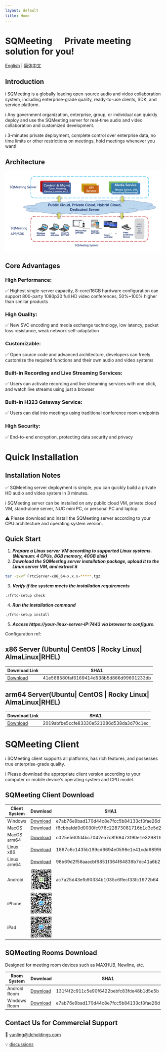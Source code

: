 ```yaml
---
layout: default
title: Home
---
```

# SQMeeting&nbsp;&nbsp;&nbsp;&nbsp;&nbsp;&nbsp;Private meeting solution for you!

[English](./index) | [简体中文](./index_cn)

## Introduction


ℹ️ SQMeeting is a globally leading open-source audio and video collaboration system, including enterprise-grade quality, ready-to-use clients, SDK, and service platform.

ℹ️ Any government organization, enterprise, group, or individual can quickly deploy and use the SQMeeting server for real-time audio and video collaboration and customized development.

ℹ️ 3-minutes private deployment, complete control over enterprise data, no time limits or other restrictions on meetings, hold meetings whenever you want!

## Architecture

![Architecture Diagram](./images/arch.png)

## Core Advantages
 
### High Performance:
✅ Highest single-server capacity, 8-core/16GB hardware configuration can support 800-party 1080p30 full HD video conferences, 50%~100% higher than similar products

### High Quality:
✅ New SVC encoding and media exchange technology, low latency, packet loss resistance, weak network self-adaptation

### Customizable:
✅ Open source code and advanced architecture, developers can freely customize the required functions and their own audio and video systems

### Built-in Recording and Live Streaming Services:
✅ Users can activate recording and live streaming services with one click, and watch live streams using just a browser

### Built-in H323 Gateway Service:
✅ Users can dial into meetings using traditional conference room endpoints

### High Security:
✅ End-to-end encryption, protecting data security and privacy


# Quick Installation

## Installation Notes


✅ SQMeeting server deployment is simple, you can quickly build a private HD audio and video system in 3 minutes.

ℹ️ SQMeeting server can be installed on any public cloud VM, private cloud VM, stand-alone server, NUC mini PC, or personal PC and laptop.

⚠️ Please download and install the SQMeeting server according to your CPU architecture and operating system version.

## Quick Start

1. ***Prepare a Linux server VM according to supported Linux systems. (Minimum: 4 CPUs, 8GB memory, 40GB disk)***
2. ***Download the SQMeeting server installation package, upload it to the Linux server VM, and extract it***
```bash
tar -zxvf FrtcServer-x86_64-x.x.x-*****.tgz
```

3. ***Verify if the system meets the installation requirements***
```bash
./frtc-setup check
```

4. ***Run the installation command***
```bash
./frtc-setup install
```

5. ***Access https://your-linux-server-IP:7443 via browser to configure.***

Configuration ref:

## x86 Server (Ubuntu| CentOS | Rocky Linux| AlmaLinux|RHEL)

| Download Link | SHA1 |
|-----------|-----------|
| [Download](https://shenqi-dl.internetware.cn/server/FrtcServer-x86_64-3.4.2-3804.tgz)| 41e568580faf6169414d538b5d866d99601233db |



## arm64 Server(Ubuntu| CentOS | Rocky Linux| AlmaLinux|RHEL)


| Download Link |  SHA1 |
|-----------|-----------|
| [Download](https://shenqi-dl.internetware.cn/server/FrtcServer-arm64-3.4.2-3802.tgz)     | 2019abfbe5ccfe83330e521086d538da3d70c1ec |


# SQMeeting Client

ℹ️ SQMeeting client supports all platforms, has rich features, and possesses true enterprise-grade quality.

ℹ️ Please download the appropriate client version according to your computer or mobile device's operating system and CPU model.

## SQMeeting Client Download

| Client System | Download | SHA1 |
|---------|---------|---------|
| Windows|[Download](https://shenqi-dl.internetware.cn/client/SQMeeting-win-release-3.4.2-610.msi) | e7ab76e9bad170d44c8e7fcc5b84133cf3fae26d |
| MacOS|[Download](https://shenqi-dl.internetware.cn/client/SQMeeting-Mac-3.4.2.403.dmg)| f6cbbafdd0d0030fc976c22873081716b1c3e5d2 |
| MacOS arm64|[Download](https://shenqi-dl.internetware.cn/client/SQMeeting-Mac-arm64-3.4.2.403.dmg)| c025e560fd4bc7042ea7c8f69473f90e1e329819 |
| Linux x86| [Download](https://shenqi-dl.internetware.cn/client/SQMeeting-linux-x86_64-3.4.1.20250307.tar.gz) | 1867c6c1435b199cd6694e0596e1e41cdd6899b6 |
| Linux arm64| [Download](https://shenqi-dl.internetware.cn/client/SQMeeting-linux-arm64-3.4.1.20250307.tar.gz) | 98b69d2f56aaacbf6851f364f64836b7dc41a6b2 |
| Android|![QR code](./images/androidqr.jpg)| ac7a25d43efb90334b1035c6ffecf33fc1972b64 |
| iPhone|![QR code](./images/iphoneqr.jpg)| |
| iPad|![QR code](./images/ipadqr.jpg)| |


## SQMeeting Rooms Download
Designed for meeting room devices such as MAXHUB, Newline, etc.

| Room System | Download | SHA1 |
|---------|---------|---------|
| Android Room |[Download](https://shenqi-dl.internetware.cn/client/SQMeetingRooms-android-1.2.0.517.apk) | 131f4f2c911c5e90f6422bebfc83fde48b1d5e5b |
| Windows Room |[Download](https://shenqi-dl.internetware.cn/client/SQMeeting-win-release-3.4.2-610.msi) | e7ab76e9bad170d44c8e7fcc5b84133cf3fae26d |


## Contact Us for Commercial Support

📝 [yunling@dcholdings.com](mailto:yunling@dcholdings.com)

💡 [discussions](https://github.com/thomasyaung/web/discussions)
